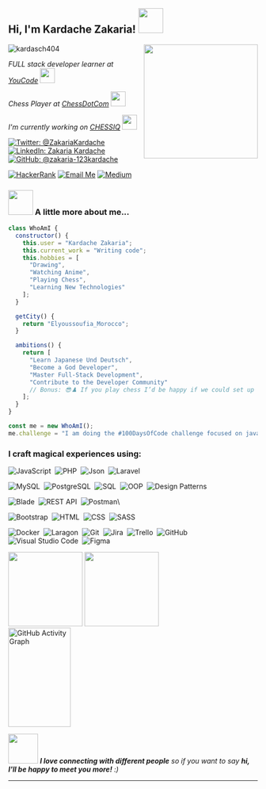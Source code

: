 <h2> Hi, I'm Kardache Zakaria! <img src="" width="50"></h2>
<img align='right' src="https://drive.google.com/uc?export=view&id=1dKj6Cjf3LUQ6fIHkgOwzU46X6M-UQTmG" width="230">
<img src="https://komarev.com/ghpvc/?username=zakaria-123kardache&label=Profile%20Views&color=0e75b6&style=flat" alt="kardasch404" />
<p>
  <em>
    FULL stack developer learner at <a href="https://www.youcode.ma/">YouCode</a>
    <img src="https://media.giphy.com/media/fYSnHlufseco8Fh93Z/giphy.gif" width="30">
  </em>
</p>
<p>
  <em>
    Chess Player at <a href="https://www.chess.com/member/zackkardasch">ChessDotCom</a>
    <img src="https://media2.giphy.com/media/v1.Y2lkPTc5MGI3NjExOGUxdWV6OXdrMnd1M3o2Z3UzaHphYmppaHN2b29hMzE5ZXAwaTJieCZlcD12MV9pbnRlcm5hbF9naWZfYnlfaWQmY3Q9Zw/l2Sq7dbRe7aVioZfG/giphy.gif" width="30">
  </em>
</p>
<p>
  <em>
     I'm currently working on <a href="https://github.com/kardasch404/CHESSIQ.git">CHESSIQ</a>
    <img src="https://media0.giphy.com/media/v1.Y2lkPTc5MGI3NjExajhtdHBya3B4eHh5bnZoYm01NWU5MnQzdjBvOXVmOXM5dWxibHNoMCZlcD12MV9pbnRlcm5hbF9naWZfYnlfaWQmY3Q9Zw/tN71K4oy5YKGID1ntI/giphy.gif" width="30">
  </em>
</p>

[![Twitter: @ZakariaKardache](https://img.shields.io/twitter/follow/ZakariaKardache?style=social)](https://twitter.com/ZakariaKardache)
[![LinkedIn: Zakaria Kardache](https://img.shields.io/badge/LinkedIn-Zakaria_Kardache-blue)](https://www.linkedin.com/in/zakaria-kardache-59339a21a/)
[![GitHub: @zakaria-123kardache](https://img.shields.io/github/followers/zakaria-123kardache?style=social)](https://github.com/kardasch404)

[![HackerRank](https://img.shields.io/badge/HackerRank-2EC866?style=for-the-badge&logo=hackerrank&logoColor=white)](https://www.hackerrank.com/profile/kardasch)
[![Email Me](https://img.shields.io/badge/Email%20Me-D14836?style=for-the-badge&logo=gmail&logoColor=white)](mailto:kardachezakaria45@gmail.com)
[![Medium](https://img.shields.io/badge/Medium-12100E?style=for-the-badge&logo=medium&logoColor=white)](https://medium.com/@kardasch)


### <img src="https://media.giphy.com/media/3o7TKsrf5eUMpdl0py/giphy.gif" width="50"> A little more about me...  


```javascript
class WhoAmI {
  constructor() {
    this.user = "Kardache Zakaria";
    this.current_work = "Writing code";
    this.hobbies = [
      "Drawing",
      "Watching Anime",
      "Playing Chess",
      "Learning New Technologies"
    ];
  }

  getCity() {
    return "Elyoussoufia_Morocco";
  }

  ambitions() {
    return [
      "Learn Japanese Und Deutsch",
      "Become a God Developer",
      "Master Full-Stack Development",
      "Contribute to the Developer Community"
      // Bonus: 😎♟️ If you play chess I’d be happy if we could set up a game ;)
    ];
  }
}

const me = new WhoAmI();
me.challenge = "I am doing the #100DaysOfCode challenge focused on javascript and php";

```


### I craft **magical** experiences using:


![JavaScript](https://img.shields.io/badge/-JavaScript-05122A?style=flat&logo=javascript&logoColor=white)&nbsp;
![PHP](https://img.shields.io/badge/PHP-777BB4?style=for-the-badge&logo=php&logoColor=white)&nbsp;
![Json](https://img.shields.io/badge/-Json-05122A?style=flat&logo=json)&nbsp;
![Laravel](https://img.shields.io/badge/Laravel-FF2D20?style=for-the-badge&logo=laravel&logoColor=white)&nbsp;

![MySQL](https://img.shields.io/badge/MySQL-00000F?style=for-the-badge&logo=mysql&logoColor=white)&nbsp;
![PostgreSQL](https://img.shields.io/badge/PostgreSQL-4169E1?style=for-the-badge&logo=postgresql&logoColor=white)&nbsp;
![SQL](https://img.shields.io/badge/SQL-4479A1?style=for-the-badge&logo=sql&logoColor=white)&nbsp;
![OOP](https://img.shields.io/badge/-OOP-05122A?style=flat&logo=java&logoColor=white)&nbsp;
![Design Patterns](https://img.shields.io/badge/-Design%20Patterns-05122A?style=flat&logo=java&logoColor=white)&nbsp;

![Blade](https://img.shields.io/badge/-Blade-05122A?style=flat&logo=laravel&logoColor=white)&nbsp;
![REST API](https://img.shields.io/badge/-REST%20API-05122A?style=flat&logo=api&logoColor=white)&nbsp;
![Postman](https://img.shields.io/badge/Postman-FE7A16?style=for-the-badge&logo=postman&logoColor=white)\


![Bootstrap](https://img.shields.io/badge/-Bootstrap-05122A?style=flat&logo=bootstrap&logoColor=563D7C)&nbsp;
![HTML](	https://img.shields.io/badge/HTML5-E34F26?style=for-the-badge&logo=html5&logoColor=white)&nbsp;
![CSS](https://img.shields.io/badge/CSS3-1572B6?style=for-the-badge&logo=css3&logoColor=white)&nbsp;
![SASS](	https://img.shields.io/badge/Sass-CC6699?style=for-the-badge&logo=sass&logoColor=white)&nbsp;

![Docker](https://img.shields.io/badge/Docker-2CA5E0?style=for-the-badge&logo=docker&logoColor=white)&nbsp;
![Laragon](https://img.shields.io/badge/Laragon-0E83CD?style=for-the-badge&logo=laragon&logoColor=white)&nbsp;
![Git](https://img.shields.io/badge/-Git-05122A?style=flat&logo=git)&nbsp;
![Jira](https://img.shields.io/badge/-Jira-05122A?style=flat&logo=jira)&nbsp;
![Trello](https://img.shields.io/badge/-Trello-05122A?style=flat&logo=trello)&nbsp;
![GitHub](https://img.shields.io/badge/-GitHub-05122A?style=flat&logo=github)&nbsp;
![Visual Studio Code](https://img.shields.io/badge/-Visual%20Studio%20Code-05122A?style=flat&logo=visual-studio-code&logoColor=007ACC)&nbsp;
![Figma](https://img.shields.io/badge/Figma-F24E1E?style=for-the-badge&logo=figma&logoColor=white)&nbsp;



<div align="center">



<div align="left">
<a>
  <img src="https://github-readme-stats.vercel.app/api?username=kardasch404&theme=tokyonight&show_icons=true" height=150 />
</a>
<a>
  <img src="https://github-readme-stats.vercel.app/api/top-langs/?username=kardasch404&langs_count=5&theme=tokyonight" height=150 />
</a>
<br>
<a>
<img src="https://github-readme-activity-graph.vercel.app/graph?username=kardasch404&theme=rogue" width="50%" height="200" alt="GitHub Activity Graph"/>
</a>
</div>
</div>


<img src="https://media.giphy.com/media/LnQjpWaON8nhr21vNW/giphy.gif" width="60"> <em><b>I love connecting with different people</b> so if you want to say <b>hi, I'll be happy to meet you more!</b> :)</em>

---
